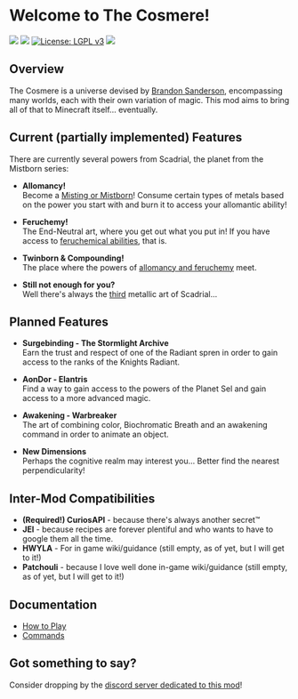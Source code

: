 # Welcome to The Cosmere!
[![](http://cf.way2muchnoise.eu/versions/cosmere.svg)](https://www.curseforge.com/minecraft/mc-mods/cosmere) [![](http://cf.way2muchnoise.eu/short_475343_downloads.svg)](https://www.curseforge.com/minecraft/mc-mods/cosmere/files) [![License: LGPL v3](https://img.shields.io/badge/License-LGPL%20v3-blue.svg?&style=flat-square)](https://www.gnu.org/licenses/lgpl-3.0) [![](https://img.shields.io/discord/828383636465123328.svg?color=purple&label=Discord&style=flat-square)](https://discord.gg/wNghzCbqXw)

## Overview

The Cosmere is a universe devised by [Brandon Sanderson](https://www.amazon.com/Brandon-Sanderson/e/B001IGFHW6), encompassing many worlds, each with their own variation of magic.
This mod aims to bring all of that to Minecraft itself... eventually.

## Current (partially implemented) Features
There are currently several powers from Scadrial, the planet from the Mistborn series:

* **Allomancy!**  
  Become a [Misting or Mistborn](https://coppermind.net/wiki/Allomancy)! Consume certain types of metals based on the power you start with and burn it to access your allomantic ability!


* **Feruchemy!**  
  The End-Neutral art, where you get out what you put in! If you have access to [feruchemical abilities](https://coppermind.net/wiki/Feruchemy), that is.


* **Twinborn & Compounding!**  
  The place where the powers of [allomancy and feruchemy](https://coppermind.net/wiki/Compounding) meet.


* **Still not enough for you?**  
  Well there's always the [third](https://coppermind.net/wiki/Hemalurgy) metallic art of Scadrial...



## Planned Features

* **Surgebinding - The Stormlight Archive**  
  Earn the trust and respect of one of the Radiant spren in order to gain access to the ranks of the Knights Radiant.


* **AonDor - Elantris**  
  Find a way to gain access to the powers of the Planet Sel and gain access to a more advanced magic.


* **Awakening - Warbreaker**  
  The art of combining color, Biochromatic Breath and an awakening command in order to animate an object.


* **New Dimensions**  
  Perhaps the cognitive realm may interest you... Better find the nearest perpendicularity!

## Inter-Mod Compatibilities
* **(Required!) CuriosAPI**  - because there's always another secret™
* **JEI**  - because recipes are forever plentiful and who wants to have to google them all the time.
* **HWYLA**  - For in game wiki/guidance (still empty, as of yet, but I will get to it!)
* **Patchouli**  - because I love well done in-game wiki/guidance (still empty, as of yet, but I will get to it!)

## Documentation

* [How to Play](https://github.com/leafreynolds/cosmere/wiki/tutorial)
* [Commands](https://github.com/leafreynolds/cosmere/wiki/commands)

## Got something to say?
Consider dropping by the [discord server dedicated to this mod](https://discord.gg/wNghzCbqXw)! 